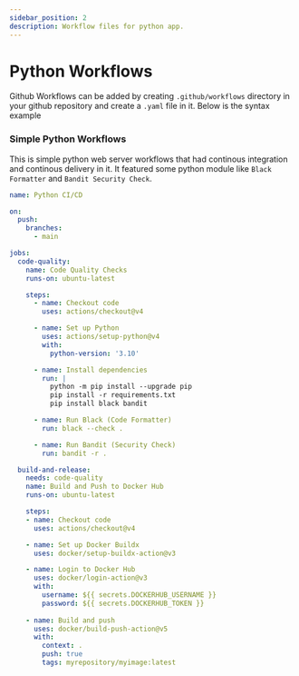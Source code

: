 ```yaml
---
sidebar_position: 2
description: Workflow files for python app.
---
```


# Python Workflows

Github Workflows can be added by creating `.github/workflows` directory in your github repository and create a `.yaml` file in it. Below is the syntax example

### Simple Python Workflows

This is simple python web server workflows that had continous integration and continous delivery in it. It featured some python module like `Black Formatter` and `Bandit Security Check`.

```yaml
name: Python CI/CD

on:
  push:
    branches:
      - main

jobs:
  code-quality:
    name: Code Quality Checks
    runs-on: ubuntu-latest

    steps:
      - name: Checkout code
        uses: actions/checkout@v4

      - name: Set up Python
        uses: actions/setup-python@v4
        with:
          python-version: '3.10'

      - name: Install dependencies
        run: |
          python -m pip install --upgrade pip
          pip install -r requirements.txt
          pip install black bandit

      - name: Run Black (Code Formatter)
        run: black --check .

      - name: Run Bandit (Security Check)
        run: bandit -r .

  build-and-release:
    needs: code-quality
    name: Build and Push to Docker Hub
    runs-on: ubuntu-latest

    steps:
    - name: Checkout code
      uses: actions/checkout@v4

    - name: Set up Docker Buildx
      uses: docker/setup-buildx-action@v3

    - name: Login to Docker Hub
      uses: docker/login-action@v3
      with:
        username: ${{ secrets.DOCKERHUB_USERNAME }}
        password: ${{ secrets.DOCKERHUB_TOKEN }}
      
    - name: Build and push
      uses: docker/build-push-action@v5
      with:
        context: .
        push: true
        tags: myrepository/myimage:latest
```